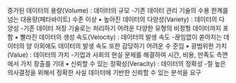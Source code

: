 증가된 데이터의 용량(Volume) : 데이터의 규모
-기존 데이터 관리 기술의 수용 한계를 넘는 대용량(페타바이트) 수준 이상
▪ 높아진 데이터의 다양성(Variety) : 데이터의 다양성
-기존 데이터 저장 기술로는 처리하기 어려운 다양한 유형의 비정형 데이터까지 포함
▪ 빨라진 데이터의 생성 속도(Velocity) : 데이터의 발생 속도
-끊임없이 쏟아지는 데이터의 양 이외에도 데이터의 발생 속도 또한 감당하기 어려운 수
준임
▪ 광범위한 가치(Value) : 데이터의 가치
-기업과 사회의 현실 문제를 해결하여 시간, 비용, 만족도 측면에서 가치 창출를 기대
▪ 신뢰할 수 있는 정확성(Veracity) : 데이터의 정확성
-질 높은 의사결정을 위해서 정확한 사실 데이터에 기반한 신뢰할 수 있는 분석을 요구

